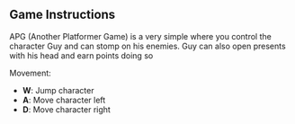 ## Game Instructions

APG (Another Platformer Game) is a very simple where you control the character Guy and can stomp on his enemies. Guy can also open presents with his head and earn points doing so

Movement:
* <b>W</b>: Jump character
* <b>A</b>: Move character left
* <b>D</b>: Move character right





